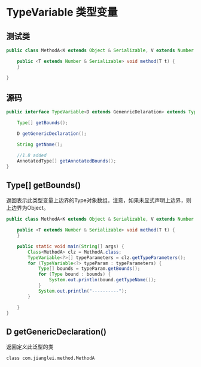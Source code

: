 # TypeVariable 类型变量

## 测试类

```java
public class MethodA<K extends Object & Serializable, V extends Number & Serializable> {

    public <T extends Number & Serializable> void method(T t) {
    }

}
```

## 源码

```java
public interface TypeVariable<D extends GenenricDelaration> extends Type, AnnotatedElement{

    Type[] getBounds();

    D getGenericDeclaration();

    String getName();

    //1.8 added
    AnnotatedType[] getAnnotatedBounds();
}
```

## Type\[\] getBounds\(\)

返回表示此类型变量上边界的Type对象数组。注意，如果未显式声明上边界，则上边界为Object。

```java
public class MethodA<K extends Object & Serializable, V extends Number & Serializable> {

    public <T extends Number & Serializable> void method(T t) {
    }

    public static void main(String[] args) {
        Class<MethodA> clz = MethodA.class;
        TypeVariable<?>[] typeParameters = clz.getTypeParameters();
        for (TypeVariable<?> typeParam : typeParameters) {
            Type[] bounds = typeParam.getBounds();
            for (Type bound : bounds) {
                System.out.println(bound.getTypeName());
            }
            System.out.println("----------");
        }

    }
}
```

## D getGenericDeclaration\(\)

返回定义此泛型的类

```
class com.jianglei.method.MethodA
```



